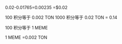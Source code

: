 0.02-0.01765=0.00235 =$0.02

100 积分等于 0.002 TON
1000 积分等于 0.02 TON = 0.14

100 积分等于 1 MEME

1 MEME =0.002 TON 
